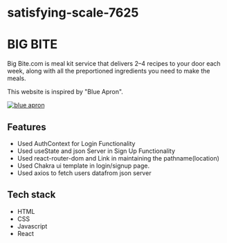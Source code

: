 # satisfying-scale-7625

# BIG BITE

Big Bite.com is meal kit service that delivers 2–4 recipes to your door each week, along with all the preportioned ingredients you need to make the meals.

This website is inspired by "Blue Apron".

[![blue apron](https://seeklogo.com/images/B/blue-apron-logo-225D1700E3-seeklogo.com.png?width=1px)](https://www.blueapron.com/)


## Features

- Used AuthContext for Login Functionality
- Used useState and json Server in Sign Up Functionality
- Used react-router-dom and Link in maintaining the pathname(location)
- Used Chakra ui template in login/signup page.
- Used axios to fetch users datafrom json server

## Tech stack

- HTML
- CSS
- Javascript
- React
